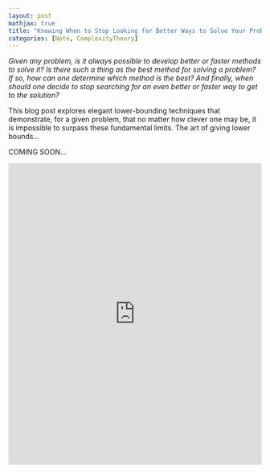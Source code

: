 ```yaml
---
layout: post
mathjax: true
title: "Knowing When to Stop Looking for Better Ways to Solve Your Problems"
categories: [Note, ComplexityTheory]
---
```


*Given any problem, is it always possible to develop better or faster methods to solve it? Is there such a thing as the best method for solving a problem? If so, how can one determine which method is the best? And finally, when should one decide to stop searching for an even better or faster way to get to the solution?*

This blog post explores elegant lower-bounding techniques that demonstrate, for a given problem, that no matter how clever one may be, it is impossible to surpass these fundamental limits. The art of giving lower bounds...

COMING SOON...

<iframe
    src="https://mybinder.org/v2/gh/o-qcblog/voila/HEAD?urlpath=voila/render/Post8_InteractiveCode1.ipynb"
    width="100%"
    height="600"
    frameborder="0"
    allowfullscreen>
</iframe>


